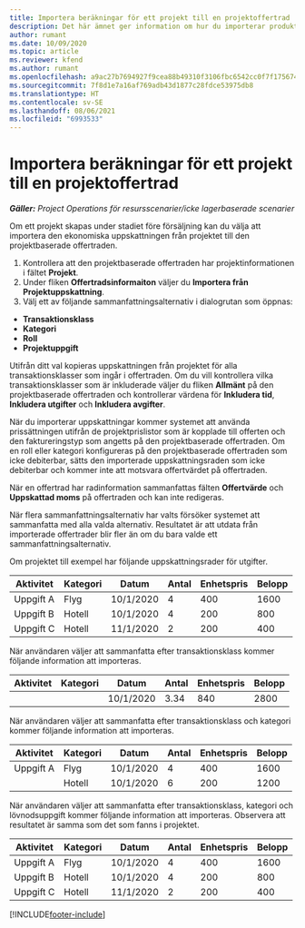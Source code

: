 ```yaml
---
title: Importera beräkningar för ett projekt till en projektoffertrad
description: Det här ämnet ger information om hur du importerar produkter från ett projekt till en projektoffertrad.
author: rumant
ms.date: 10/09/2020
ms.topic: article
ms.reviewer: kfend
ms.author: rumant
ms.openlocfilehash: a9ac27b7694927f9cea88b49310f3106fbc6542cc0f7f1756744b970358c1057
ms.sourcegitcommit: 7f8d1e7a16af769adb43d1877c28fdce53975db8
ms.translationtype: HT
ms.contentlocale: sv-SE
ms.lasthandoff: 08/06/2021
ms.locfileid: "6993533"
---
```

# <a name="import-estimates-for-a-project-to-a-project-quote-line"></a>Importera beräkningar för ett projekt till en projektoffertrad

_**Gäller:** Project Operations för resursscenarier/icke lagerbaserade scenarier_


Om ett projekt skapas under stadiet före försäljning kan du välja att importera den ekonomiska uppskattningen från projektet till den projektbaserade offertraden.

1. Kontrollera att den projektbaserade offertraden har projektinformationen i fältet **Projekt**.
2. Under fliken **Offertradsinformaiton** väljer du **Importera från Projektuppskattning**.
3. Välj ett av följande sammanfattningsalternativ i dialogrutan som öppnas:

  - **Transaktionsklass**
  - **Kategori**
  - **Roll** 
  - **Projektuppgift**

Utifrån ditt val kopieras uppskattningen från projektet för alla transaktionsklasser som ingår i offertraden. Om du vill kontrollera vilka transaktionsklasser som är inkluderade väljer du fliken **Allmänt** på den projektbaserade offertraden och kontrollerar värdena för **Inkludera tid**, **Inkludera utgifter** och **Inkludera avgifter**.

När du importerar uppskattningar kommer systemet att använda prissättningen utifrån de projektprislistor som är kopplade till offerten och den faktureringstyp som angetts på den projektbaserade offertraden. Om en roll eller kategori konfigureras på den projektbaserade offertraden som icke debiterbar, sätts den importerade uppskattningsraden som icke debiterbar och kommer inte att motsvara offertvärdet på offertraden.

När en offertrad har radinformation sammanfattas fälten **Offertvärde** och **Uppskattad moms** på offertraden och kan inte redigeras.

När flera sammanfattningsalternativ har valts försöker systemet att sammanfatta med alla valda alternativ. Resultatet är att utdata från importerade offertrader blir fler än om du bara valde ett sammanfattningsalternativ.

Om projektet till exempel har följande uppskattningsrader för utgifter.

| Aktivitet | Kategori | Datum | Antal | Enhetspris | Belopp |
| --- | --- | --- | --- | --- | --- |
| Uppgift A | Flyg | 10/1/2020 | 4 | 400 | 1600 |
| Uppgift B | Hotell | 10/1/2020 | 4 | 200 | 800 |
| Uppgift C | Hotell | 11/1/2020 | 2 | 200 | 400 |

När användaren väljer att sammanfatta efter transaktionsklass kommer följande information att importeras.

| Aktivitet | Kategori | Datum | Antal | Enhetspris | Belopp |
| --- | --- | --- | --- | --- | --- |
| | | 10/1/2020 | 3.34 | 840 | 2800 |

När användaren väljer att sammanfatta efter transaktionsklass och kategori kommer följande information att importeras.

| Aktivitet | Kategori | Datum | Antal | Enhetspris | Belopp |
| --- | --- | --- | --- | --- | --- |
| Uppgift A | Flyg | 10/1/2020 | 4 | 400 | 1600 |
| | Hotell | 10/1/2020 | 6 | 200 | 1200 |

När användaren väljer att sammanfatta efter transaktionsklass, kategori och lövnodsuppgift kommer följande information att importeras. Observera att resultatet är samma som det som fanns i projektet.

| Aktivitet | Kategori | Datum | Antal | Enhetspris | Belopp |
| --- | --- | --- | --- | --- | --- |
| Uppgift A | Flyg | 10/1/2020 | 4 | 400 | 1600 |
| Uppgift B | Hotell | 10/1/2020 | 4 | 200 | 800 |
| Uppgift C | Hotell | 11/1/2020 | 2 | 200 | 400 |


[!INCLUDE[footer-include](../includes/footer-banner.md)]
